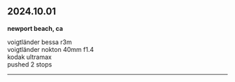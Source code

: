 ## 2024.10.01
**newport beach, ca**

voigtländer bessa r3m <br>
voigtländer nokton 40mm f1.4 <br>
kodak ultramax <br>
pushed 2 stops <br>

---
